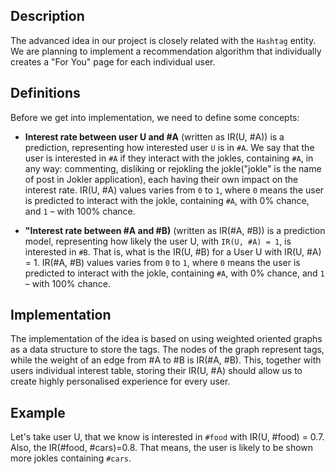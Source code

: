 ## Description

The advanced idea in our project is closely related with the ```Hashtag``` entity. 
We are planning to implement a recommendation algorithm that individually creates a "For You" page for each individual user.

## Definitions 

Before we get into implementation, we need to define some concepts:

- **Interest rate between user U and #A** (written as IR(U, #A)) is a prediction, representing how interested user `U` is in `#A`. We say that the user is interested in `#A` if they interact with the jokles, containing `#A`, in any way: commenting, disliking or rejokling the jokle("jokle" is the name of post in Jokler application), each having their own impact on the interest rate. 
IR(U, #A) values varies from `0` to `1`, where `0` means the user is predicted to interact with the jokle, containing  `#A`, with 0% chance, and `1` – with 100% chance.


- **"Interest rate between #A and #B)** (written as IR(#A, #B)) is a prediction model, representing how likely the user U, with 
`IR(U, #A) = 1`, is interested in `#B`. That is, what is the IR(U, #B) for a User U with IR(U, #A) = 1. IR(#A, #B) values varies from `0` to `1`, where `0` means the user is predicted to interact with the jokle, containing  `#A`, with 0% chance, and `1` – with 100% chance.


## Implementation

The implementation of the idea is based on using weighted oriented graphs as a data structure to store the tags.
The nodes of the graph represent tags, while the weight of an edge from #A to #B is IR(#A, #B). This, together with users individual interest table, storing their IR(U, #A) should allow us to create highly personalised experience for every user.


## Example 

Let's take user U, that we know is interested in `#food` with IR(U, #food) = 0.7. Also, the IR(#food, #cars)=0.8. That means, the user is likely to be shown more jokles containing `#cars`.
